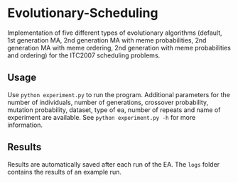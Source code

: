 # Evolutionary-Scheduling

Implementation of five different types of evolutionary algorithms (default, 1st generation MA, 2nd generation MA with meme probabilities, 2nd generation MA with meme ordering, 2nd generation with meme probabilities and ordering) for the ITC2007 scheduling problems. 

## Usage
Use `python experiment.py` to run the program. Additional parameters for the number of individuals, number of generations, crossover probability, mutation probability, dataset, type of ea, number of repeats and name of experiment are available. See `python experiment.py -h` for more information.

## Results
Results are automatically saved after each run of the EA. The `logs` folder contains the results of an example run. 
